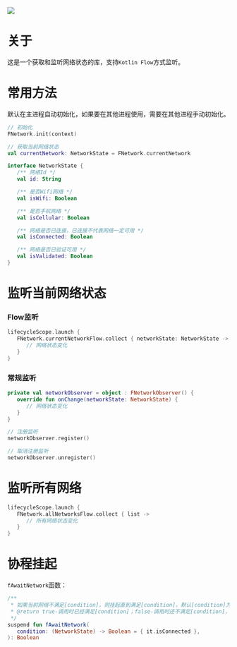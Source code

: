 [![](https://jitpack.io/v/zj565061763/network.svg)](https://jitpack.io/#zj565061763/network)

# 关于

这是一个获取和监听网络状态的库，支持`Kotlin Flow`方式监听。

# 常用方法

默认在主进程自动初始化，如果要在其他进程使用，需要在其他进程手动初始化。

```kotlin
// 初始化
FNetwork.init(context)
```

```kotlin
// 获取当前网络状态
val currentNetwork: NetworkState = FNetwork.currentNetwork
```

```kotlin
interface NetworkState {
   /** 网络Id */
   val id: String

   /** 是否Wifi网络 */
   val isWifi: Boolean

   /** 是否手机网络 */
   val isCellular: Boolean

   /** 网络是否已连接，已连接不代表网络一定可用 */
   val isConnected: Boolean

   /** 网络是否已验证可用 */
   val isValidated: Boolean
}
```

# 监听当前网络状态

### Flow监听

```kotlin
lifecycleScope.launch {
   FNetwork.currentNetworkFlow.collect { networkState: NetworkState ->
      // 网络状态变化
   }
}
```

### 常规监听

```kotlin
private val networkObserver = object : FNetworkObserver() {
   override fun onChange(networkState: NetworkState) {
      // 网络状态变化
   }
}

// 注册监听
networkObserver.register()

// 取消注册监听
networkObserver.unregister()
```

# 监听所有网络

```kotlin
lifecycleScope.launch {
   FNetwork.allNetworksFlow.collect { list ->
      // 所有网络状态变化
   }
}
```

# 协程挂起

`fAwaitNetwork`函数：

```kotlin
/**
 * 如果当前网络不满足[condition]，则挂起直到满足[condition]，默认[condition]为网络已连接
 * @return true-调用时已经满足[condition]；false-调用时还不满足[condition]，挂起等待之后满足[condition]
 */
suspend fun fAwaitNetwork(
   condition: (NetworkState) -> Boolean = { it.isConnected },
): Boolean
```